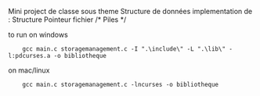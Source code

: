 Mini project de classe sous theme Structure de données
implementation de : Structure
                    Pointeur
                    fichier
                    /* Piles */

to run on windows 
```
    gcc main.c storagemanagement.c -I ".\include\" -L ".\lib\" -l:pdcurses.a -o bibliotheque
```
on mac/linux
```
    gcc main.c storagemanagement.c -lncurses -o bibliotheque
```
